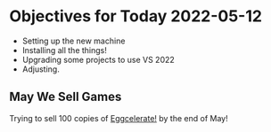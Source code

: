 # Objectives for Today 2022-05-12

- Setting up the new machine
- Installing all the things!
- Upgrading some projects to use VS 2022
- Adjusting.

## May We Sell Games

Trying to sell 100 copies of [Eggcelerate!](https://store.steampowered.com/app/1535490/Eggcelerate/) by the end of May!
